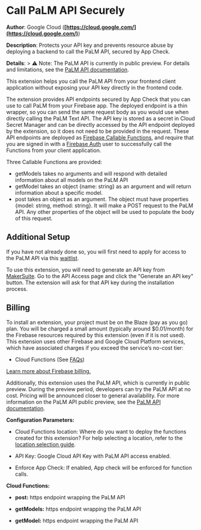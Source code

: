# Call PaLM API Securely

**Author**: Google Cloud (**[https://cloud.google.com/](https://cloud.google.com/)**)

**Description**: Protects your API key and prevents resource abuse by deploying a backend to call the PaLM API, secured by App Check.



**Details**: > :warning: Note: The PaLM API is currently in public preview. For details and limitations, see the [PaLM API documentation](https://developers.generativeai.google/guide/preview_faq).

This extension helps you call the PaLM API from your frontend client application without exposing your API key directly in the frontend code.

The extension provides API endpoints secured by App Check that you can use to call PaLM from your Firebase app. The deployed endpoint is a thin wrapper, so you can send the same request body as you would use when directly calling the PaLM Text API. The API key is stored as a secret in Cloud Secret Manager and can be directly accessed by the API endpoint deployed by the extension, so it does not need to be provided in the request. These API endpoints are deployed as [Firebase Callable Functions](https://firebase.google.com/docs/functions/callable), and require that you are signed in with a [Firebase Auth](https://firebase.google.com/docs/auth) user to successfully call the Functions from your client application.

Three Callable Functions are provided:
* getModels takes no arguments and will respond with detailed information about all models on the PaLM API
* getModel takes an object {name: string} as an argument and will return information about a specific model.
* post takes an object as an argument. The object must have properties {model: string, method: string}. It will make a POST request to the PaLM API. Any other properties of the object will be used to populate the body of this request.

## Additional Setup

If you have not already done so, you will first need to apply for access to the PaLM API via this [waitlist](https://makersuite.google.com/waitlist). 

To use this extension, you will need to generate an API key from [MakerSuite](http://makersuite.google.com/?db=palm). Go to the API Access page and click the "Generate an API key" button. The extension will ask for that API key during the installation process.

## Billing

To install an extension, your project must be on the Blaze (pay as you go) plan. You will be charged a small amount (typically around $0.01/month) for the Firebase resources required by this extension (even if it is not used).
This extension uses other Firebase and Google Cloud Platform services, which have associated charges if you exceed the service’s no-cost tier:
* Cloud Functions (See [FAQs](https://firebase.google.com/support/faq#extensions-pricing))

[Learn more about Firebase billing.](https://firebase.google.com/pricing)

Additionally, this extension uses the PaLM API, which is currently in public preview. During the preview period, developers can try the PaLM API at no cost. Pricing will be announced closer to general availability. For more information on the PaLM API public preview, see the [PaLM API documentation](https://developers.generativeai.google/guide/preview_faq).




**Configuration Parameters:**

* Cloud Functions location: Where do you want to deploy the functions created for this extension? For help selecting a location, refer to the [location selection guide](https://firebase.google.com/docs/functions/locations).

* API Key: Google Cloud API Key with PaLM API access enabled.

* Enforce App Check: If enabled, App check will be enforced for function calls.



**Cloud Functions:**

* **post:** https endpoint wrapping the PaLM API

* **getModels:** https endpoint wrapping the PaLM API

* **getModel:** https endpoint wrapping the PaLM API
